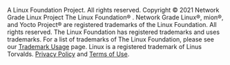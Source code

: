 A Linux Foundation Project. All rights reserved.
  Copyright © 2021 Network Grade Linux Project The Linux Foundation® .
  Network Grade Linux®, mion®, and Yocto Project® are registered trademarks of
  the Linux Foundation. All rights reserved. The Linux Foundation has 
  registered trademarks and uses trademarks. For a list of trademarks of The
  Linux Foundation, please see our
  [Trademark Usage](https://www.linuxfoundation.org/trademark-usage) page.
  Linux is a registered trademark of Linus Torvalds.
  [Privacy Policy](https://www.linuxfoundation.org/privacy) and
  [Terms of Use](https://www.linuxfoundation.org/terms).
